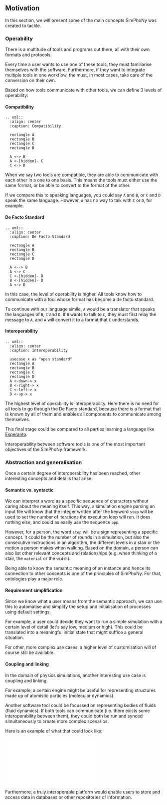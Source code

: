## Motivation
In this section, we will present some of the main concepts SimPhoNy was created to tackle.
### Operability
There is a multitude of tools and programs out there, all with their own formats and protocols.

Every time a user wants to use one of these tools, they must familiarise themselves with the software.
Furthermore, if they want to integrate multiple tools in one workflow, the must, in most cases,
take care of the conversion on their own.

Based on how tools communicate with other tools, we can define 3 levels of operability:

#### Compatibility
  ```eval_rst
  .. uml::
    :align: center
    :caption: Compatibility
    
    rectangle A
    rectangle B
    rectangle C
    rectangle D

    A <-> B
    A <-[hidden]- C
    C <-> D
  ```

  When we say two tools are compatible, they are able to communicate with each other
  in a one to one basis.
  This means the tools must either use the same format, or be able to convert to the format of the other.

  If we compare this to speaking languages, you could say `A` and `B`, or `C` and `D` speak the same language.
  However, `A` has no way to talk with `C` or `D`, for example.

#### De Facto Standard
  ```eval_rst
  .. uml::
    :align: center
    :caption: De Facto Standard
    
    rectangle A
    rectangle B
    rectangle C
    rectangle D
    
    A <--> B
    A <-> C
    C <-[hidden]- D
    B <-[hidden]- D
    A <-> D
  ```

  In this case, the level of operability is higher. 
  All tools know how to communicate with a tool whose format has become a de facto standard.

  To continue with our language simile, `A` would be a translator that speaks the languages of `B`, `C` and `D`.
  If `B` wants to talk to `C`, they must first relay the message to `A`,
  and `A` will convert it to a format that `C` understands.

#### Interoperability
  ```eval_rst
  .. uml::
    :align: center
    :caption: Interoperability
    
    usecase x as "open standard"
    rectangle A
    rectangle B
    rectangle C
    rectangle D
    A <-down-> x
    B <-right-> x
    C <-left-> x
    D <-up-> x
  ```
  The highest level of operability is interoperability. 
  Here there is no need for all tools to go through the De Facto standard, 
  because there is a format that is known by all of them and enables all components to communicate among themselves.

  This final stage could be compared to all parties learning a language like 
  [Esperanto](https://en.wikipedia.org/wiki/Esperanto).


Interoperability between software tools is one of the most important objectives of the SimPhoNy framework.


### Abstraction and generalisation
Once a certain degree of interoperability has been reached, other interesting concepts and details that arise:
#### Semantic vs. syntactic
  We can interpret a word as a specific sequence of characters without caring about the meaning itself.
  This way, a simulation engine parsing an input file will know that the integer written after the keyword
  `step` will be used to set the number of iterations the execution loop will run.
  It does nothing else, and could as easily use the sequence `ppp`.

  However, for a person, the word `step` will be a sign representing a specific concept.
  It could be the number of rounds in a simulation, but also the consecutive instructions in an algorithm, the
  different levels in a stair or the motion a person makes when walking. 
  Based on the domain, a person can also list other relevant concepts and relationships
  (e.g. when thinking of a stair, the `material` or the `width`).

  Being able to know the semantic meaning of an instance and hence its connection to other concepts
  is one of the principles of SimPhoNy. For that, ontologies play a major role.

#### Requirement simplification
  Since we know what a user means from the semantic approach, we can use this to automatise and simplify
  the setup and initialisation of processes using default settings.

  For example, a user could decide they want to run a simple simulation with a certain level of detail
  (let's say low, medium or high).
  This could be translated into a meaningful initial state that might suffice a general situation.

  For other, more complex use cases, a higher level of customisation will of course still be available.
#### Coupling and linking
  In the domain of physics simulations, another interesting use case is coupling and linking.
  
  For example, a certain engine might be useful for representing structures made up of atomistic particles
  (molecular dynamics).

  Another software tool could be focussed on representing bodies of fluids (fluid dynamics).
  If both tools can communicate (i.e. there exists some interoperability between them),
  they could both be run and synced simultaneously to create more complex scenarios.

  Here is an example of what that could look like:

  <iframe src="./_static/videos/coupling_and_linking.mp4" frameborder="0" allowfullscreen="true">
  </iframe>

  Furthermore, a truly interoperable platform would enable users to store and 
  access data in databases or other repositories of information.
